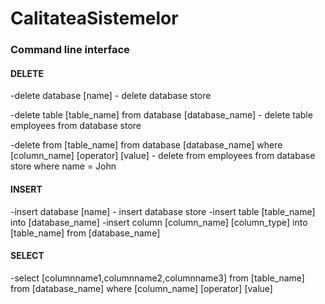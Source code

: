 # CalitateaSistemelor

### Command line interface

  #### DELETE
  -delete database [name] - delete database store

  -delete table [table_name] from database [database_name] - delete table employees from database store
  
  -delete from [table_name] from database [database_name] where [column_name] [operator] [value] - delete from employees from database store where name = John
  
  
  #### INSERT
  -insert database [name] - insert database store
  -insert table [table_name] into [database_name]
  -insert column [column_name] [column_type] into [table_name] from [database_name]
  
  #### SELECT 
  -select [columnname1,columnname2,columnname3] from [table_name] from [database_name] where [column_name] [operator] [value]
